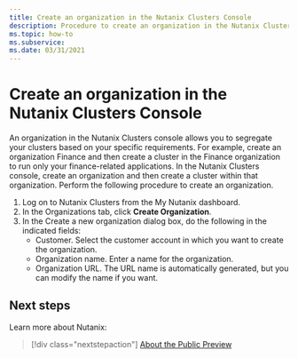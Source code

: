 ```yaml
---
title: Create an organization in the Nutanix Clusters Console
description: Procedure to create an organization in the Nutanix Clusters console, which allows you to segregate your clusters based on your specific requirements.
ms.topic: how-to
ms.subservice:  
ms.date: 03/31/2021
---
```


# Create an organization in the Nutanix Clusters Console

An organization in the Nutanix Clusters console allows you to segregate your clusters based on your specific requirements.
For example, create an organization Finance and then create a cluster in the Finance
organization to run only your finance-related applications.
In the Nutanix Clusters console, create an organization and then create a cluster within that organization.
Perform the following procedure to create an organization.

1. Log on to Nutanix Clusters from the My Nutanix dashboard.
2. In the Organizations tab, click **Create Organization**.
3. In the Create a new organization dialog box, do the following in the indicated fields:
   * Customer. Select the customer account in which you want to create the organization.
   * Organization name. Enter a name for the organization.
   * Organization URL. The URL name is automatically generated, but you can modify the name if you want.

## Next steps

Learn more about Nutanix:

> [!div class="nextstepaction"]
> [About the Public Preview](about-the-public-preview.md)
